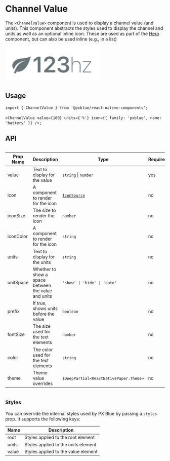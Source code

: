 # Channel Value

The `<ChannelValue>` component is used to display a channel value (and units). This component abstracts the styles used to display the channel and units as well as an optional inline icon. These are used as part of the [Hero](./Hero.md) component, but can also be used inline (e.g., in a list)

<img width="300" alt="Channel Value component" src="./images/channelValue.png">

## Usage

```tsx
import { ChannelValue } from '@pxblue/react-native-components';

<ChannelValue value={100} units={'%'} icon={{ family: 'pxblue', name: 'battery' }} />;
```

## API

<div style="overflow: auto">

| Prop Name | Description                                         | Type                                   | Required | Default             |
| --------- | --------------------------------------------------- | -------------------------------------- | -------- | ------------------- |
| value     | Text to display for the value                       | `string` \| `number`                   | yes      |                     |
| icon      | A component to render for the icon                  | [`IconSource`](./Icons.md)             | no       |                     |
| iconSize  | The size to render the icon                         | `number`                               | no       | `fontSize`          |
| iconColor | A component to render for the icon                  | `string`                               | no       | `theme.colors.text` |
| units     | Text to display for the units                       | `string`                               | no       |                     |
| unitSpace | Whether to show a space between the value and units | `'show' \| 'hide' \| 'auto'`           | no       | `'auto'`            |
| prefix    | If true, shows units before the value               | `boolean`                              | no       | `false`             |
| fontSize  | The size used for the text elements                 | `number`                               | no       | 'medium'            |
| color     | The color used for the text elements                | `string`                               | no       | `theme.colors.text` |
| theme     | Theme value overrides                               | `$DeepPartial<ReactNativePaper.Theme>` | no       |                     |

</div>

### Styles

You can override the internal styles used by PX Blue by passing a `styles` prop. It supports the following keys:

| Name  | Description                         |
| ----- | ----------------------------------- |
| root  | Styles applied to the root element  |
| units | Styles applied to the units element |
| value | Styles applied to the value element |
